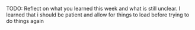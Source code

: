 TODO: Reflect on what you learned this week and what is still unclear.
I learned that i should be patient and allow for things to load before trying to do things again